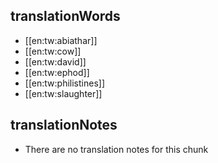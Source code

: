 ## translationWords

* [[en:tw:abiathar]]
* [[en:tw:cow]]
* [[en:tw:david]]
* [[en:tw:ephod]]
* [[en:tw:philistines]]
* [[en:tw:slaughter]]

## translationNotes

* There are no translation notes for this chunk
